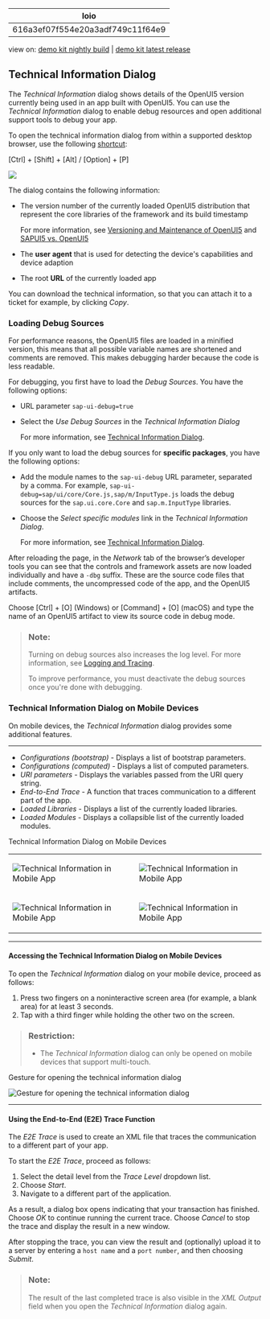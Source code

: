 <!-- loio616a3ef07f554e20a3adf749c11f64e9 -->

| loio |
| -----|
| 616a3ef07f554e20a3adf749c11f64e9 |

<div id="loio">

view on: [demo kit nightly build](https://openui5nightly.hana.ondemand.com/#/topic/616a3ef07f554e20a3adf749c11f64e9) | [demo kit latest release](https://openui5.hana.ondemand.com/#/topic/616a3ef07f554e20a3adf749c11f64e9)</div>

## Technical Information Dialog

The *Technical Information* dialog shows details of the OpenUI5 version currently being used in an app built with OpenUI5. You can use the *Technical Information* dialog to enable debug resources and open additional support tools to debug your app.

To open the technical information dialog from within a supported desktop browser, use the following [shortcut](Keyboard_Shortcuts_for_OpenUI5_Tools_154844c.md):

  [Ctrl\] + [Shift\] + [Alt\] / [Option\] + [P\] 

![](loio8bf9780408674588af6d33eb6cebadab_LowRes.png)

The dialog contains the following information:

-   The version number of the currently loaded OpenUI5 distribution that represent the core libraries of the framework and its build timestamp

    For more information, see [Versioning and Maintenance of OpenUI5](Versioning_and_Maintenance_of_OpenUI5_91f0214.md) and [SAPUI5 vs. OpenUI5](SAPUI5_vs._OpenUI5_5982a97.md)

-   The **user agent** that is used for detecting the device's capabilities and device adaption

-   The root **URL** of the currently loaded app


You can download the technical information, so that you can attach it to a ticket for example, by clicking *Copy*.

 <a name="copyda1306a437244116b156c4428b3c5b5f"/>

<!-- copyda1306a437244116b156c4428b3c5b5f -->

### Loading Debug Sources

For performance reasons, the OpenUI5 files are loaded in a minified version, this means that all possible variable names are shortened and comments are removed. This makes debugging harder because the code is less readable.

For debugging, you first have to load the *Debug Sources*. You have the following options:

-   URL parameter `sap-ui-debug=true`

-   Select the *Use Debug Sources* in the *Technical Information Dialog*

    For more information, see [Technical Information Dialog](Technical_Information_Dialog_616a3ef.md#loio616a3ef07f554e20a3adf749c11f64e9).


If you only want to load the debug sources for **specific packages**, you have the following options:

-   Add the module names to the `sap-ui-debug` URL parameter, separated by a comma. For example, `sap-ui-debug=sap/ui/core/Core.js,sap/m/InputType.js` loads the debug sources for the `sap.ui.core.Core` and `sap.m.InputType` libraries.

-   Choose the *Select specific modules* link in the *Technical Information Dialog*.

    For more information, see [Technical Information Dialog](Technical_Information_Dialog_616a3ef.md#loio616a3ef07f554e20a3adf749c11f64e9).


After reloading the page, in the *Network* tab of the browser’s developer tools you can see that the controls and framework assets are now loaded individually and have a `-dbg` suffix. These are the source code files that include comments, the uncompressed code of the app, and the OpenUI5 artifacts.

Choose  [Ctrl\] + [O\]  \(Windows\) or  [Command\] + [O\]  \(macOS\) and type the name of an OpenUI5 artifact to view its source code in debug mode.

> ### Note:  
> Turning on debug sources also increases the log level. For more information, see [Logging and Tracing](Logging_and_Tracing_9f4d62c.md).
> 
> To improve performance, you must deactivate the debug sources once you're done with debugging.

 <a name="loiob5dcf47c7d4a4228ab40d77f835648e3"/>

<!-- loiob5dcf47c7d4a4228ab40d77f835648e3 -->

### Technical Information Dialog on Mobile Devices

On mobile devices, the *Technical Information* dialog provides some additional features.

***

-   *Configurations \(bootstrap\)* - Displays a list of bootstrap parameters.
-   *Configurations \(computed\)* - Displays a list of computed parameters.
-   *URI parameters* - Displays the variables passed from the URI query string.
-   *End-to-End Trace* - A function that traces communication to a different part of the app.
-   *Loaded Libraries* - Displays a list of the currently loaded libraries.
-   *Loaded Modules* - Displays a collapsible list of the currently loaded modules.

<a name="loiob5dcf47c7d4a4228ab40d77f835648e3__table_mr1_wbn_tv"/>Technical Information Dialog on Mobile Devices


<table>
<tr>
<td valign="top">

![Technical Information in Mobile App](loiof11a08225adf4264a9ec9cbc2daad467_LowRes.jpg)



</td>
<td valign="top">

![Technical Information in Mobile App](loiod1e10c1bbf3d4983b8c2e39db7dbcdb0_LowRes.jpg)



</td>
</tr>
<tr>
<td valign="top">

![Technical Information in Mobile App](loioca7ba5f050484b99bede25b6c720ce30_LowRes.jpg)



</td>
<td valign="top">

![Technical Information in Mobile App](loiofc573fe3283d4e6da322a54e70bda756_LowRes.jpg)



</td>
</tr>
</table>

***

#### Accessing the Technical Information Dialog on Mobile Devices

To open the *Technical Information* dialog on your mobile device, proceed as follows:

1.  Press two fingers on a noninteractive screen area \(for example, a blank area\) for at least 3 seconds.
2.  Tap with a third finger while holding the other two on the screen.

> ### Restriction:  
> -   The *Technical Information* dialog can only be opened on mobile devices that support multi-touch.

  
  
<a name="loiob5dcf47c7d4a4228ab40d77f835648e3__fig_rlq_rlj_b1b"/>Gesture for opening the technical information dialog

![](loiodf42057180444e1ca483af61049f0555_LowRes.png "Gesture for opening the technical information dialog")

***

#### Using the End-to-End \(E2E\) Trace Function

The *E2E Trace* is used to create an XML file that traces the communication to a different part of your app.

To start the *E2E Trace*, proceed as follows:

1.  Select the detail level from the *Trace Level* dropdown list.
2.  Choose *Start*.
3.  Navigate to a different part of the application.

As a result, a dialog box opens indicating that your transaction has finished. Choose *OK* to continue running the current trace. Choose *Cancel* to stop the trace and display the result in a new window.

After stopping the trace, you can view the result and \(optionally\) upload it to a server by entering a `host name` and a `port number`, and then choosing *Submit*.

> ### Note:  
> The result of the last completed trace is also visible in the *XML Output* field when you open the *Technical Information* dialog again.

